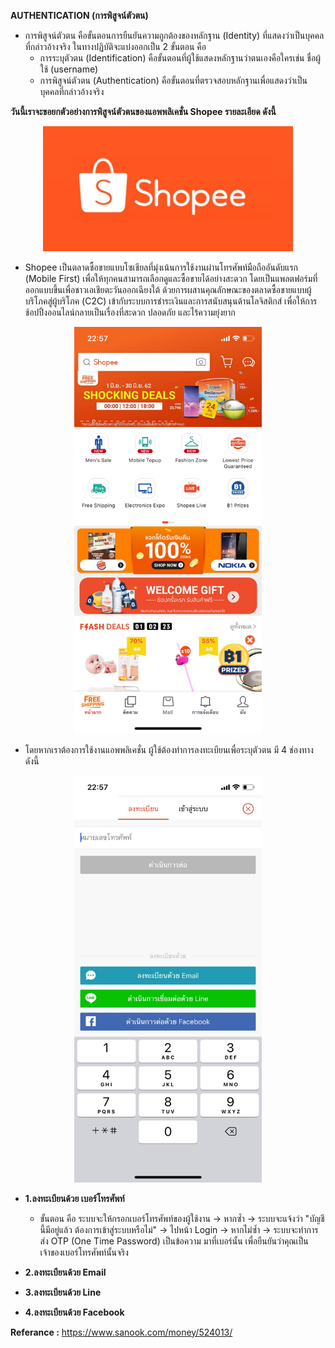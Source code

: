 **AUTHENTICATION (การพิสูจน์ตัวตน)**
* การพิสูจน์ตัวตน คือขั้นตอนการยืนยันความถูกต้องของหลักฐาน (Identity) ที่แสดงว่าเป็นบุคคลที่กล่าวอ้างจริง ในทางปฏิบัติจะแบ่งออกเป็น 2 ขั้นตอน คือ 
  - การระบุตัวตน (Identification) คือขั้นตอนที่ผู้ใช้แสดงหลักฐานว่าตนเองคือใครเช่น ชื่อผู้ใช้ (username)
  - การพิสูจน์ตัวตน (Authentication) คือขั้นตอนที่ตรวจสอบหลักฐานเพื่อแสดงว่าเป็นบุคคลที่กล่าวอ้างจริง

**วันนี้เราจะขอยกตัวอย่างการพิสูจน์ตัวตนของแอพพลิเคชั่น Shopee รายละเอียด ดังนี้**

<p align="center">
  <img height="200" src="pic/shopee-logo.jpg">
</p>

* Shopee เป็นตลาดซื้อขายแบบโซเชียลที่มุ่งเน้นการใช้งานผ่านโทรศัพท์มือถืออันดับแรก (Mobile First)
 เพื่อให้ทุกคนสามารถเลือกดูและซื้อขายได้อย่างสะดวก โดยเป็นแพลตฟอร์มที่ออกแบบขึ้นเพื่อชาวเอเชียตะวันออกเฉียงใต้
 ด้วยการผสานคุณลักษณะของตลาดซื้อขายแบบผู้บริโภคสู่ผู้บริโภค (C2C) เข้ากับระบบการชำระเงินและการสนับสนุนด้านโลจิสติกส์
 เพื่อให้การช้อปปิ้งออนไลน์กลายเป็นเรื่องที่สะดวก ปลอดภัย และไร้ความยุ่งยาก
 
<p align="center">
  <img src="pic/Shopee_๑๙๐๖๒๘_0001.jpg" width="300">
</p>

* โดยหากเราต้องการใช้งานแอพพลิเคชั่น ผู้ใช้ต้องทำการลงทะเบียนเพื่อระบุตัวตน มี 4 ช่องทางดังนี้
<p align="center">
  <img src="pic/Shopee_๑๙๐๖๒๘_0003.jpg" width="300">
</p>

  * **1.ลงทะเบียนด้วย เบอร์โทรศัพท์**
    - ขั้นตอน คือ ระบบจะให้กรอกเบอร์โทรศัพท์ของผู้ใช้งาน
      -> หากซ้ำ -> ระบบจะแจ้งว่า "บัญชีนี้มีอยู่แล้ว ต้องการเข้าสู่ระบบหรือไม่" -> ไปหน้า Login
      -> หากไม่ซ้ำ -> ระบบจะทำการส่ง OTP (One Time Password) เป็นข้อความ มาที่เบอร์นั้น เพื่อยืนยันว่าคุณเป็นเจ้าของเบอร์โทรศัพท์นั้นจริง
                                              
  
  
  * **2.ลงทะเบียนด้วย Email**

  * **3.ลงทะเบียนด้วย Line**

  * **4.ลงทะเบียนด้วย Facebook**



**Referance :** https://www.sanook.com/money/524013/
